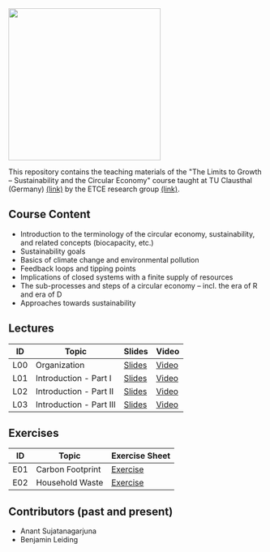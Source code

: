 <img src="https://www.presse.tu-clausthal.de/fileadmin/Presse/images/Corporate_Design/Logo/Logo_TUC_en_CMYK.jpg" width="300">

This repository contains the teaching materials of the "The Limits to Growth – Sustainability and the Circular Economy" course taught at TU Clausthal (Germany) [(link)](https://www.isse.tu-clausthal.de/en/) by the ETCE research group [(link)](https://etce-lab.com).

## Course Content

- Introduction to the terminology of the circular economy, sustainability, and related concepts (biocapacity, etc.)
- Sustainability goals
- Basics of climate change and environmental pollution
- Feedback loops and tipping points
- Implications of closed systems with a finite supply of resources
- The sub-processes and steps of a circular economy – incl. the era of R and era of D
- Approaches towards sustainability


## Lectures

| ID    | Topic                                   | Slides                                                | Video |
|-------|-----------------------------------------|-------------------------------------------------------|-------|
| L00   | Organization                            | [Slides](LTG-L00-Organization.pdf)                    | [Video](https://video.tu-clausthal.de/vorlesung/the-limits-to-growth-sustainability-and-the-circular-economy_1270.html) |
| L01   | Introduction - Part I  		              | [Slides](LTG-L01-Introduction-I.pdf)							    | [Video](https://video.tu-clausthal.de/vorlesung/the-limits-to-growth-sustainability-and-the-circular-economy_1270.html) |
| L02   | Introduction - Part II  		            | [Slides](LTG-L02-Introduction-II.pdf)							    | [Video](https://video.tu-clausthal.de/vorlesung/the-limits-to-growth-sustainability-and-the-circular-economy_1270.html)       |
| L03   | Introduction - Part III  		            | [Slides](LTG-L03-Introduction-III.pdf) | [Video](https://video.tu-clausthal.de/vorlesung/the-limits-to-growth-sustainability-and-the-circular-economy_1270.html)|

## Exercises

| ID    | Topic                                   | Exercise Sheet                                     |
|-------|-----------------------------------------|----------------------------------------------------|
| E01   | Carbon Footprint                        | [Exercise](Exercises/E01-CarbonFootprint.pdf)      |
| E02   | Household Waste			                    | [Exercise](Exercises/E02-Household-Waste.pdf)      |


## Contributors (past and present)
- Anant Sujatanagarjuna
- Benjamin Leiding
